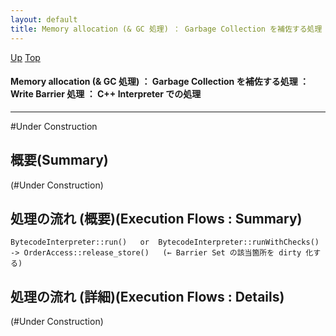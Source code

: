 ```yaml
---
layout: default
title: Memory allocation (& GC 処理) ： Garbage Collection を補佐する処理 ： Write Barrier 処理 ： C++ Interpreter での処理
---
```

[Up](no2114EV0.html) [Top](../index.html)

#### Memory allocation (& GC 処理) ： Garbage Collection を補佐する処理 ： Write Barrier 処理 ： C++ Interpreter での処理

--- 
#Under Construction

## 概要(Summary)
(#Under Construction)

## 処理の流れ (概要)(Execution Flows : Summary)
```
BytecodeInterpreter::run()   or  BytecodeInterpreter::runWithChecks()
-> OrderAccess::release_store()   (← Barrier Set の該当箇所を dirty 化する)
```

## 処理の流れ (詳細)(Execution Flows : Details)
(#Under Construction)







